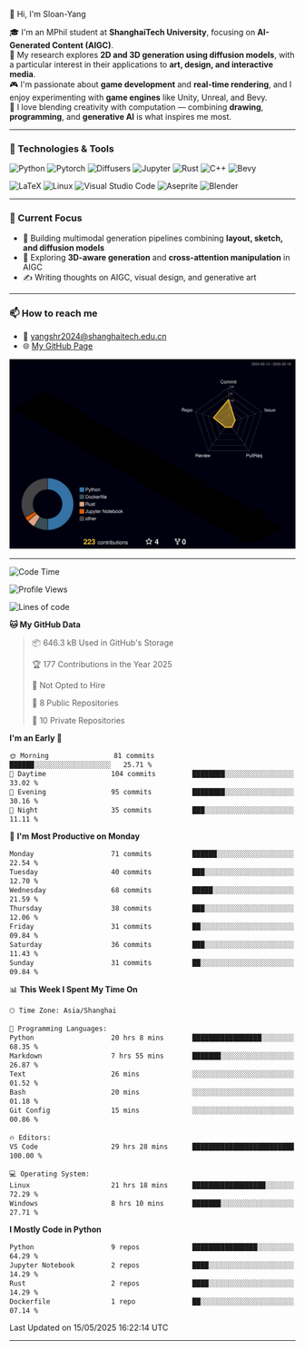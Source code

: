 👋 Hi, I'm Sloan-Yang

🎓 I'm an MPhil student at **ShanghaiTech University**, focusing on **AI-Generated Content (AIGC)**.  
🧠 My research explores **2D and 3D generation using diffusion models**, with a particular interest in their applications to **art, design, and interactive media**.  
🎮 I'm passionate about **game development** and **real-time rendering**, and I enjoy experimenting with **game engines** like Unity, Unreal, and Bevy.  
🎨 I love blending creativity with computation — combining **drawing**, **programming**, and **generative AI** is what inspires me most.

---

### 🧰 Technologies & Tools

![Python](https://img.shields.io/badge/python-%233776AB.svg?style=for-the-badge&logo=python&logoColor=white)
![Pytorch](https://img.shields.io/badge/pytorch-%23EE4C2C.svg?style=for-the-badge&logo=pytorch&logoColor=white)
![Diffusers](https://img.shields.io/badge/diffusers-HuggingFace-yellow?style=for-the-badge&logo=huggingface&logoColor=black)
![Jupyter](https://img.shields.io/badge/Jupyter-%23F37626.svg?style=for-the-badge&logo=Jupyter&logoColor=white)
![Rust](https://img.shields.io/badge/Rust-%23000000.svg?style=for-the-badge&logo=rust&logoColor=white)
![C++](https://img.shields.io/badge/C++-%2300599C.svg?style=for-the-badge&logo=c%2B%2B&logoColor=white)
![Bevy](https://img.shields.io/badge/Bevy-000000.svg?style=for-the-badge&logo=bevy&logoColor=white)

![LaTeX](https://img.shields.io/badge/LaTeX-47A141?style=for-the-badge&logo=latex&logoColor=white)
![Linux](https://img.shields.io/badge/Linux-FCC624?style=for-the-badge&logo=linux&logoColor=black)
![Visual Studio Code](https://img.shields.io/badge/VSCode-0078d7.svg?style=for-the-badge&logo=visual-studio-code&logoColor=white)
![Aseprite](https://img.shields.io/badge/Aseprite-FFFFFF?style=for-the-badge&logo=Aseprite&logoColor=%237D929E)
![Blender](https://img.shields.io/badge/Blender-F5792A?style=for-the-badge&logo=blender&logoColor=white)

---

### 🔭 Current Focus

- 🎨 Building multimodal generation pipelines combining **layout, sketch, and diffusion models**
- 🧪 Exploring **3D-aware generation** and **cross-attention manipulation** in AIGC
- ✍️ Writing thoughts on AIGC, visual design, and generative art

---

### 📫 How to reach me

- 📧 <a href="mailto:yangshr2024@shanghaitech.edu.cn">yangshr2024@shanghaitech.edu.cn</a>
- 🌐 [My GitHub Page](https://sloan-yang.github.io)  



![3D Profile](https://raw.githubusercontent.com/Sloan-Yang/Sloan-Yang/main/profile-3d-contrib/profile-night-rainbow.svg)

---


<!--START_SECTION:waka-->
![Code Time](http://img.shields.io/badge/Code%20Time-70%20hrs%2037%20mins-blue)

![Profile Views](http://img.shields.io/badge/Profile%20Views-181-blue)

![Lines of code](https://img.shields.io/badge/From%20Hello%20World%20I%27ve%20Written-1.9%20million%20lines%20of%20code-blue)

**🐱 My GitHub Data** 

> 📦 646.3 kB Used in GitHub's Storage 
 > 
> 🏆 177 Contributions in the Year 2025
 > 
> 🚫 Not Opted to Hire
 > 
> 📜 8 Public Repositories 
 > 
> 🔑 10 Private Repositories 
 > 
**I'm an Early 🐤** 

```text
🌞 Morning                81 commits          ██████░░░░░░░░░░░░░░░░░░░   25.71 % 
🌆 Daytime                104 commits         ████████░░░░░░░░░░░░░░░░░   33.02 % 
🌃 Evening                95 commits          ████████░░░░░░░░░░░░░░░░░   30.16 % 
🌙 Night                  35 commits          ███░░░░░░░░░░░░░░░░░░░░░░   11.11 % 
```
📅 **I'm Most Productive on Monday** 

```text
Monday                   71 commits          ██████░░░░░░░░░░░░░░░░░░░   22.54 % 
Tuesday                  40 commits          ███░░░░░░░░░░░░░░░░░░░░░░   12.70 % 
Wednesday                68 commits          █████░░░░░░░░░░░░░░░░░░░░   21.59 % 
Thursday                 38 commits          ███░░░░░░░░░░░░░░░░░░░░░░   12.06 % 
Friday                   31 commits          ██░░░░░░░░░░░░░░░░░░░░░░░   09.84 % 
Saturday                 36 commits          ███░░░░░░░░░░░░░░░░░░░░░░   11.43 % 
Sunday                   31 commits          ██░░░░░░░░░░░░░░░░░░░░░░░   09.84 % 
```


📊 **This Week I Spent My Time On** 

```text
🕑︎ Time Zone: Asia/Shanghai

💬 Programming Languages: 
Python                   20 hrs 8 mins       █████████████████░░░░░░░░   68.35 % 
Markdown                 7 hrs 55 mins       ███████░░░░░░░░░░░░░░░░░░   26.87 % 
Text                     26 mins             ░░░░░░░░░░░░░░░░░░░░░░░░░   01.52 % 
Bash                     20 mins             ░░░░░░░░░░░░░░░░░░░░░░░░░   01.18 % 
Git Config               15 mins             ░░░░░░░░░░░░░░░░░░░░░░░░░   00.86 % 

🔥 Editors: 
VS Code                  29 hrs 28 mins      █████████████████████████   100.00 % 

💻 Operating System: 
Linux                    21 hrs 18 mins      ██████████████████░░░░░░░   72.29 % 
Windows                  8 hrs 10 mins       ███████░░░░░░░░░░░░░░░░░░   27.71 % 
```

**I Mostly Code in Python** 

```text
Python                   9 repos             ████████████████░░░░░░░░░   64.29 % 
Jupyter Notebook         2 repos             ████░░░░░░░░░░░░░░░░░░░░░   14.29 % 
Rust                     2 repos             ████░░░░░░░░░░░░░░░░░░░░░   14.29 % 
Dockerfile               1 repo              ██░░░░░░░░░░░░░░░░░░░░░░░   07.14 % 
```




 Last Updated on 15/05/2025 16:22:14 UTC
<!--END_SECTION:waka-->

---





